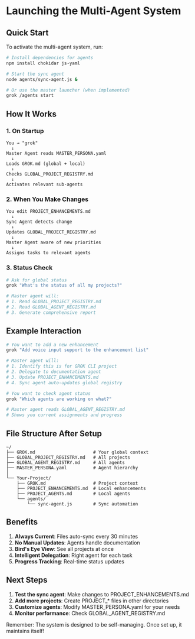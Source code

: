# Launching the Multi-Agent System

## Quick Start

To activate the multi-agent system, run:

```bash
# Install dependencies for agents
npm install chokidar js-yaml

# Start the sync agent
node agents/sync-agent.js &

# Or use the master launcher (when implemented)
grok /agents start
```

## How It Works

### 1. On Startup
```
You → "grok"
  ↓
Master Agent reads MASTER_PERSONA.yaml
  ↓
Loads GROK.md (global + local)
  ↓
Checks GLOBAL_PROJECT_REGISTRY.md
  ↓
Activates relevant sub-agents
```

### 2. When You Make Changes
```
You edit PROJECT_ENHANCEMENTS.md
  ↓
Sync Agent detects change
  ↓
Updates GLOBAL_PROJECT_REGISTRY.md
  ↓
Master Agent aware of new priorities
  ↓
Assigns tasks to relevant agents
```

### 3. Status Check
```bash
# Ask for global status
grok "What's the status of all my projects?"

# Master agent will:
# 1. Read GLOBAL_PROJECT_REGISTRY.md
# 2. Read GLOBAL_AGENT_REGISTRY.md
# 3. Generate comprehensive report
```

## Example Interaction

```bash
# You want to add a new enhancement
grok "Add voice input support to the enhancement list"

# Master agent will:
# 1. Identify this is for GROK CLI project
# 2. Delegate to documentation agent
# 3. Update PROJECT_ENHANCEMENTS.md
# 4. Sync agent auto-updates global registry

# You want to check agent status
grok "Which agents are working on what?"

# Master agent reads GLOBAL_AGENT_REGISTRY.md
# Shows you current assignments and progress
```

## File Structure After Setup

```
~/
├── GROK.md                      # Your global context
├── GLOBAL_PROJECT_REGISTRY.md   # All projects
├── GLOBAL_AGENT_REGISTRY.md     # All agents
├── MASTER_PERSONA.yaml          # Agent hierarchy
│
└── Your-Project/
    ├── GROK.md                  # Project context
    ├── PROJECT_ENHANCEMENTS.md  # Local enhancements
    ├── PROJECT_AGENTS.md        # Local agents
    └── agents/
        └── sync-agent.js        # Sync automation
```

## Benefits

1. **Always Current**: Files auto-sync every 30 minutes
2. **No Manual Updates**: Agents handle documentation
3. **Bird's Eye View**: See all projects at once
4. **Intelligent Delegation**: Right agent for each task
5. **Progress Tracking**: Real-time status updates

## Next Steps

1. **Test the sync agent**: Make changes to PROJECT_ENHANCEMENTS.md
2. **Add more projects**: Create PROJECT_* files in other directories
3. **Customize agents**: Modify MASTER_PERSONA.yaml for your needs
4. **Monitor performance**: Check GLOBAL_AGENT_REGISTRY.md

Remember: The system is designed to be self-managing. Once set up, it maintains itself!